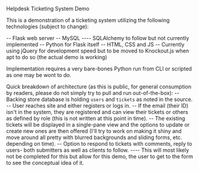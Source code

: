 Helpdesk Ticketing System Demo

This is a demonstration of a ticketing system utilizing the following technologies (subject to change):

-- Flask web server
-- MySQL
---- SQLAlchemy to follow but not currently implemented
-- Python for Flask itself
-- HTML, CSS and JS
-- Currently using jQuery for development speed but to be moved to Knockout.js when apt to do so (the actual demo is working)

Implementation requires a very bare-bones Python run from CLI or scripted as one may be wont to do. 

Quick breakdown of architecture (as this is public, for general consumption by readers, please do not simply try to pull and run out-of-the-box):
-- Backing store database is holding `users` and `tickets` as noted in the source. 
-- User reaches site and either registers or logs in.
-- If the email (their ID) isn't in the system, they are registered and can view their tickets or others as defined by role (this is not written at this point in time).
-- The existing tickets will be displayed in a single-pane view and the options to update or create new ones are then offered (I'll try to work on making it shiny and move around all pretty with blurred backgrounds and sliding forms, etc. depending on time).
-- Option to respond to tickets with comments, reply to users- both submitters as well as clients to follow.
---- This will most likely not be completed for this but allow for this demo, the user to get to the form to see the conceptual idea of it.

